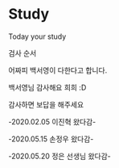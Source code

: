 # Study
Today your study  

 검사 순서  

어짜피 백서영이 다한다고 합니다.

백서영님 감사해요 희희 :D

감사하면 보답을 해주세요

-2020.02.05 이진혁 왔다감-

-2020.05.15 손정우 왔다감-

-2020.05.20 정은 선생님 왔다감-

